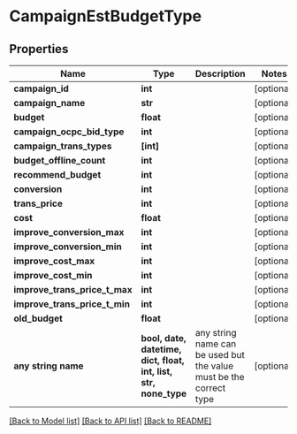 # CampaignEstBudgetType


## Properties
Name | Type | Description | Notes
------------ | ------------- | ------------- | -------------
**campaign_id** | **int** |  | [optional] 
**campaign_name** | **str** |  | [optional] 
**budget** | **float** |  | [optional] 
**campaign_ocpc_bid_type** | **int** |  | [optional] 
**campaign_trans_types** | **[int]** |  | [optional] 
**budget_offline_count** | **int** |  | [optional] 
**recommend_budget** | **int** |  | [optional] 
**conversion** | **int** |  | [optional] 
**trans_price** | **int** |  | [optional] 
**cost** | **float** |  | [optional] 
**improve_conversion_max** | **int** |  | [optional] 
**improve_conversion_min** | **int** |  | [optional] 
**improve_cost_max** | **int** |  | [optional] 
**improve_cost_min** | **int** |  | [optional] 
**improve_trans_price_t_max** | **int** |  | [optional] 
**improve_trans_price_t_min** | **int** |  | [optional] 
**old_budget** | **float** |  | [optional] 
**any string name** | **bool, date, datetime, dict, float, int, list, str, none_type** | any string name can be used but the value must be the correct type | [optional]

[[Back to Model list]](../README.md#documentation-for-models) [[Back to API list]](../README.md#documentation-for-api-endpoints) [[Back to README]](../README.md)


